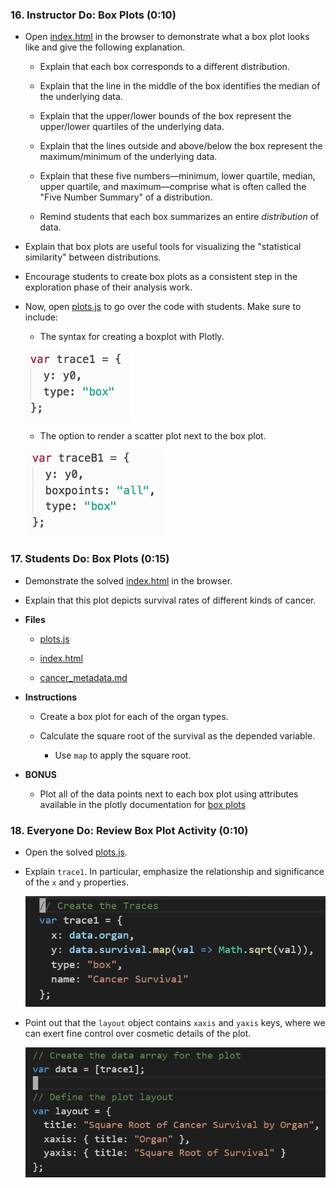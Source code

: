 ### 16. Instructor Do: Box Plots (0:10)

* Open [index.html](Activities/09-Ins_BoxPlot/Solved/index.html) in the browser to demonstrate what a box plot looks like and give the following explanation.

  * Explain that each box corresponds to a different distribution.

  * Explain that the line in the middle of the box identifies the median of the underlying data.

  * Explain that the upper/lower bounds of the box represent the upper/lower quartiles of the underlying data.

  * Explain that the lines outside and above/below the box represent the maximum/minimum of the underlying data.

  * Explain that these five numbers—minimum, lower quartile, median, upper quartile, and maximum—comprise what is often called the "Five Number Summary" of a distribution.

  * Remind students that each box summarizes an entire _distribution_ of data.

* Explain that box plots are useful tools for visualizing the "statistical similarity" between distributions.

* Encourage students to create box plots as a consistent step in the exploration phase of their analysis work.

* Now, open [plots.js](Activities/09-Ins_BoxPlot/Solved/plots.js) to go over the code with students.  Make sure to include:

  * The syntax for creating a boxplot with Plotly.

  ![boxplot1.png](../Images/boxplot1.png)

  * The option to render a scatter plot next to the box plot.

  ![boxplot2.png](../Images/boxplot2.png)

### 17. Students Do: Box Plots (0:15)

* Demonstrate the solved [index.html](Activities/10-Stu_BoxPlot/Solved/index.html) in the browser.

* Explain that this plot depicts survival rates of different kinds of cancer.

* **Files**

  * [plots.js](Activities/10-Stu_BoxPlot/Unsolved/plots.js)

  * [index.html](Activities/10-Stu_BoxPlot/Unsolved/index.html)

  * [cancer_metadata.md](Activities/10-Stu_BoxPlot/Unsolved/cancer_metadata.md)

* **Instructions**

  * Create a box plot for each of the organ types.

  * Calculate the square root of the survival as the depended variable.

    * Use `map` to apply the square root.

* **BONUS**

  * Plot all of the data points next to each box plot using attributes available in the plotly documentation for [box plots](https://plot.ly/javascript/reference/#box-boxpoints)

### 18. Everyone Do: Review Box Plot Activity (0:10)

* Open the solved [plots.js](Activities/10-Stu_BoxPlot/Solved/plots.js).

* Explain `trace1`. In particular, emphasize the relationship and significance of the `x` and `y` properties.

  ![Creating a trace using organ data.](../Images/box1.png)

* Point out that the `layout` object contains `xaxis` and `yaxis` keys, where we can exert fine control over cosmetic details of the plot.

  ![Creating a data and layout object for the cancer survival plot.](../Images/box2.png)
